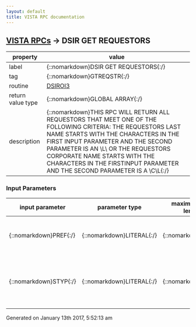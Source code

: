 ```yaml
---
layout: default
title: VISTA RPC documentation
---
```




## [VISTA RPCs](TableOfContent.md) &#8594; DSIR GET REQUESTORS 

 property | value 
--- | --- 
 label | {::nomarkdown}DSIR GET REQUESTORS{:/}
 tag | {::nomarkdown}GTREQSTR{:/}
 routine | [DSIROI3](http://code.osehra.org/dox/Routine_DSIROI3_source.html)
 return value type | {::nomarkdown}GLOBAL ARRAY{:/}
 description | {::nomarkdown}THIS RPC WILL RETURN ALL REQUESTORS THAT MEET ONE OF THE FOLLOWING CRITERIA: THE REQUESTORS LAST NAME STARTS WITH THE CHARACTERS IN THE FIRST INPUT PARAMETER AND THE SECOND PARAMETER IS AN \L\ OR  THE REQUESTORS CORPORATE NAME STARTS WITH THE CHARACTERS IN THE FIRSTINPUT PARAMETER AND THE SECOND PARAMETER IS A \C\L\{:/}

### Input Parameters

| input parameter | parameter type | maximum data length | required | description | 
| --- | --- | --- | --- | --- | 
| {::nomarkdown}PREF{:/} | {::nomarkdown}LITERAL{:/} | {::nomarkdown}30{:/} | {::nomarkdown}true{:/} | {::nomarkdown}PREF - FIRST PART OF THE REQUESTOR NAME(S) BEING SEARCHED FOR{:/} | 
| {::nomarkdown}STYP{:/} | {::nomarkdown}LITERAL{:/} | {::nomarkdown}1{:/} | {::nomarkdown}true{:/} | {::nomarkdown}STYP - \L\ - USE THE \AC\ INDEX FOR LAST NAME         \C\ - USE THE \AD\ INDEX FOR CORPORATE NAME{:/} | 




 Generated on January 13th 2017, 5:52:13 am